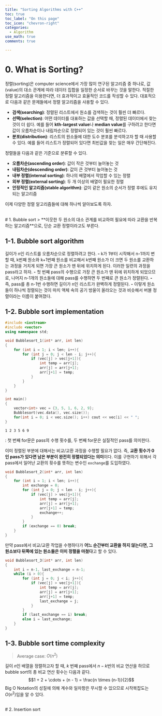 ```yaml
---
title: "Sorting Algorithms with C++"
toc: true
toc_label: "On this page"
toc_icon: "chevron-right"
categories:
  - Algorithm
use_math: true
comments: true

---
```


# 0. What is Sorting?
정렬(sorting)은 computer science에서 가장 많이 연구된 알고리즘 중 하나로, 값(value)의 대소 관계에 따라 데이터 집합을 일정한 순서로 바꾸는 것을 말한다. 적절한 정렬 알고리즘을 이용한다면, 더 효과적이고 효율적인 코드를 작성할 수 있다. 대표적으로 다음과 같은 문제들에서 정렬 알고리즘을 사용할 수 있다.
- **검색(searching)**: 정렬된 리스트에서 원소를 검색하는 것이 훨씬 더 빠르다.
- **선택(selection)**: 어떤 데이터를 대표하는 값을 선택할 때, 정렬된 데이터에서 찾는 것이 더 쉽다. 예를 들어 **kth-largest value**나 **median value**를 구하려고 한다면 값이 오름차순이나 내림차순으로 정렬되어 있는 것이 훨씬 빠르다.
- **분포(distribution)**: 리스트의 원소들에 대한 도수 분포를 분석하고자 할 때 사용할 수 있다. 예를 들어 리스트가 정렬되어 있다면 최빈값을 찾는 일은 매우 간단해진다.

정렬들을 다음과 같은 기준으로 분류할 수 있다.
- **오름차순(ascending order)**: 값이 작은 것부터 늘어놓는 것
- **내림차순(descending order)**: 값이 큰 것부터 늘어놓는 것
- **내부 정렬(internal sorting)**: 하나의 배열에서 작업할 수 있는 정렬
- **외부 정렬(external sorting)**: 두 개 이상의 배열이 필요한 정렬
- **안정적인 알고리즘(stable algorithm)**: 값이 같은 원소의 순서가 정렬 후에도 유지되는 알고리즘

이제 다양한 정렬 알고리즘들에 대해 하나씩 알아보도록 하자.


<br/>
# 1. Bubble sort
> **이웃한 두 원소의 대소 관계를 비교하여 필요에 따라 교환을 반복하는 알고리즘**으로, 단순 교환 정렬이라고도 부른다.

## 1-1. Bubble sort algorithm
길이가 n인 리스트를 오름차순으로 정렬하려고 한다.
**-** k가 1부터 시작해서 n-1까지 변할 때, k번째 원소와 k+1번째 원소를 비교해서 k번째 원소가 더 크면 두 원소를 교환하는 과정을 거치게 되면 가장 큰 원소가 맨 뒤에 위치하게 된다. 이러한 일련의 과정을 pass라고 하자.
**-** 첫 번째 pass의 수행으로 가장 큰 원소가 맨 뒤에 위치하게 되었으므로, 나머지 n-1개의 원소들에 대해 pass를 수행하면 두 번째로 큰 원소가 정렬된다.
**-** 즉, pass를 총 n-1번 수행하면 길이가 n인 리스트가 완벽하게 정렬된다.
**-** 이렇게 원소들이 하나씩 정렬되는 것이 마치 액체 속의 공기 방울이 올라오는 것과 비슷해서 버블 정렬이라는 이름이 붙여졌다.

## 1-2. Bubble sort implementation
```cpp
#include <iostream>
#include <vector>
using namespace std;

void Bubblesort_1(int* arr, int len)
{
    for (int i = 1; i < len; i++){
        for (int j = 0; j < len - i; j++){
            if (vec[j] > vec[j+1]){
                int temp = arr[j];
                arr[j] = arr[j+1];
                arr[j+1] = temp;
            }
        }
    }
}

int main()
{
    vector<int> vec = {3, 5, 1, 6, 2, 9};
    Bubblesort(vec.data(), vec.size());
    for(int i = 0; i < vec.size(); i++) cout << vec[i] << " ";
}
```
```
1 2 3 5 6 9
```
: 첫 번째 for문은 pass의 수행 횟수를, 두 번째 for문은 실질적인 pass를 의미한다.

이미 정렬된 부분에 대해서는 비교/교환 과정을 수행할 필요가 없다. 즉, **교환 횟수가 0인 pass가 있다면 남은 부분이 완전히 정렬되었다는 의미**이다. 이를 구현하기 위해서 각 pass에서 일어난 교환의 횟수를 뜻하는 변수인 `exchange`를 도입하였다.
```cpp
void Bubblesort_2(int* arr, int len)
{
    for (int i = 1; i < len; i++){
        int exchange = 0;
        for (int j = 0; j < len - i; j++){
            if (vec[j] > vec[j+1]){
                int temp = arr[j];
                arr[j] = arr[j+1];
                arr[j+1] = temp;
                exchange++;
            }
        }
        if (exchange == 0) break;
    }
}
```

만약 pass에서 비교/교환 작업을 수행하다가 **어느 순간부터 교환을 하지 않는다면, 그 원소보다 뒤쪽에 있는 원소들은 이미 정렬을 마쳤다**고 할 수 있다.
```cpp
void Bubblesort_3(int* arr, int len)
{
    int i = n-1, last_exchange = n-1;
    while (i > 0){
        for (int j = 0; j < i; j++){
            if (vec[j] > vec[j+1]){
                int temp = arr[j];
                arr[j] = arr[j+1];
                arr[j+1] = temp;
                last_exchange = j;
            }
        }
        if (last_exchange == i) break;
        else i = last_exchange;
    }
}
```

## 1-3. Bubble sort time complexity
> Average case: $O(n^2)$

길이 $n$인 배열을 정렬하고자 할 때, $k$ 번째 pass에서 $n - k$번의 비교 연산을 하므로 bubble sort의 총 비교 연산 횟수는 다음과 같다.<br/>
$$1 + 2 + \cdots + (n - 1) = \frac{n \times (n-1)}{2}$$
Big O Notation의 성질에 의해 계수와 일차항은 무시할 수 있으므로 시작복잡도는 $O(n^2)$임을 알 수 있다.


<br/>
# 2. Insertion sort

















